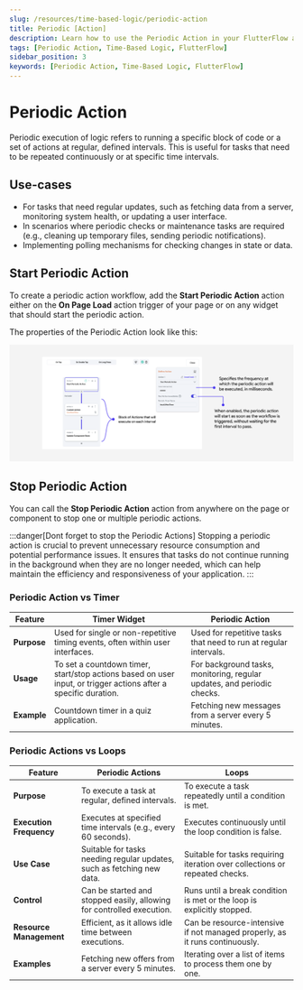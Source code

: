 ```yaml
---
slug: /resources/time-based-logic/periodic-action
title: Periodic [Action]
description: Learn how to use the Periodic Action in your FlutterFlow app to perform actions at regular intervals.
tags: [Periodic Action, Time-Based Logic, FlutterFlow]
sidebar_position: 3
keywords: [Periodic Action, Time-Based Logic, FlutterFlow]
---
```


# Periodic Action

Periodic execution of logic refers to running a specific block of code or a set of actions at
regular, defined intervals. This is useful for tasks that need to be repeated continuously or at
specific time intervals.

## Use-cases

- For tasks that need regular updates, such as fetching data from a server, monitoring system
  health, or updating a user interface.
- In scenarios where periodic checks or maintenance tasks are required (e.g., cleaning up
  temporary files, sending periodic notifications).
- Implementing polling mechanisms for checking changes in state or data.

## Start Periodic Action

To create a periodic action workflow, add the **Start Periodic Action** action either on the **On
Page Load** action trigger of your page or on any widget that should start the periodic action.

The properties of the Periodic Action look like this:

![periodic-action.png](imgs/periodic-action.png)

## Stop Periodic Action

You can call the **Stop Periodic Action** action from anywhere on the page or component to stop
one or multiple
periodic actions.

:::danger[Dont forget to stop the Periodic Actions]
Stopping a periodic action is crucial to prevent unnecessary resource consumption and potential
performance issues. It ensures that tasks do not continue running in the background when they are no
longer needed, which can help maintain the efficiency and responsiveness of your application.
:::

### Periodic Action vs Timer

| Feature     | Timer Widget                                                                                                    | Periodic Action                                                         |
|-------------|-----------------------------------------------------------------------------------------------------------------|-------------------------------------------------------------------------|
| **Purpose** | Used for single or non-repetitive timing events, often within user interfaces.                                  | Used for repetitive tasks that need to run at regular intervals.        |
| **Usage**   | To set a countdown timer, start/stop actions based on user input, or trigger actions after a specific duration. | For background tasks, monitoring, regular updates, and periodic checks. |
| **Example** | Countdown timer in a quiz application.                                                                          | Fetching new messages from a server every 5 minutes.                    |


### Periodic Actions vs Loops

| Feature                   | Periodic Actions                                                           | Loops                                                                  |
|---------------------------|-----------------------------------------------------------------------------|------------------------------------------------------------------------|
| **Purpose**               | To execute a task at regular, defined intervals.                            | To execute a task repeatedly until a condition is met.                 |
| **Execution Frequency**   | Executes at specified time intervals (e.g., every 60 seconds).              | Executes continuously until the loop condition is false.               |
| **Use Case**              | Suitable for tasks needing regular updates, such as fetching new data.      | Suitable for tasks requiring iteration over collections or repeated checks. |
| **Control**               | Can be started and stopped easily, allowing for controlled execution.       | Runs until a break condition is met or the loop is explicitly stopped. |
| **Resource Management**   | Efficient, as it allows idle time between executions.                       | Can be resource-intensive if not managed properly, as it runs continuously. |
| **Examples**              | Fetching new offers from a server every 5 minutes.                          | Iterating over a list of items to process them one by one.             |
